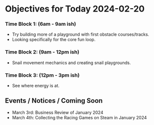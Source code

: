 # Objectives for Today 2024-02-20

### Time Block 1: (6am - 9am ish)
- Try building more of a playground with first obstacle courses/tracks.
- Looking specifically for the core fun loop.
  
### Time Block 2: (9am - 12pm ish)
- Snail movement mechanics and creating snail playgrounds.

### Time Block 3: (12pm - 3pm ish)
- See where energy is at.

## Events / Notices / Coming Soon

- March 3rd: Business Review of January 2024
- March 4th: Collecting the Racing Games on Steam in January 2024
